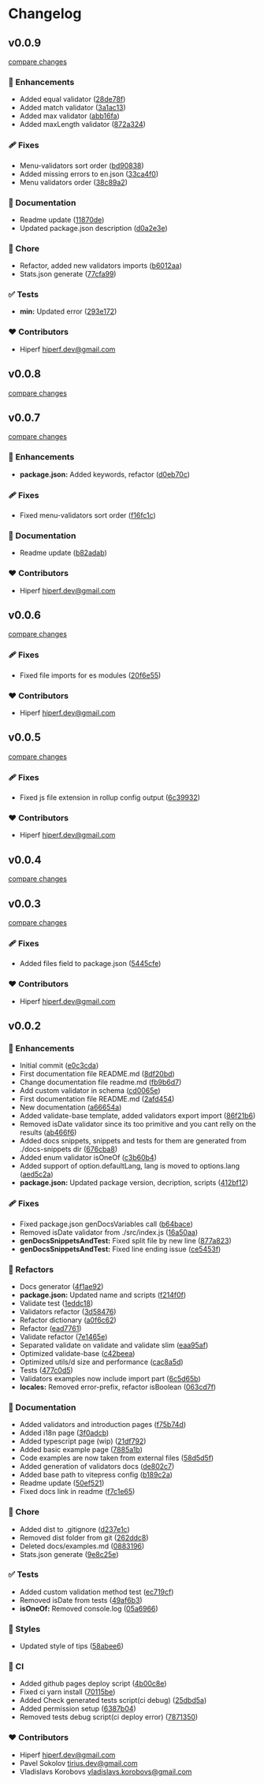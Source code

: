# Changelog


## v0.0.9

[compare changes](https://github.com/hiperf/validate/compare/v0.0.8...v0.0.9)

### 🚀 Enhancements

- Added equal validator ([28de78f](https://github.com/hiperf/validate/commit/28de78f))
- Added match validator ([3a1ac13](https://github.com/hiperf/validate/commit/3a1ac13))
- Added max validator ([abb16fa](https://github.com/hiperf/validate/commit/abb16fa))
- Added maxLength validator ([872a324](https://github.com/hiperf/validate/commit/872a324))

### 🩹 Fixes

- Menu-validators sort order ([bd90838](https://github.com/hiperf/validate/commit/bd90838))
- Added missing errors to en.json ([33ca4f0](https://github.com/hiperf/validate/commit/33ca4f0))
- Menu validators order ([38c89a2](https://github.com/hiperf/validate/commit/38c89a2))

### 📖 Documentation

- Readme update ([11870de](https://github.com/hiperf/validate/commit/11870de))
- Updated package.json description ([d0a2e3e](https://github.com/hiperf/validate/commit/d0a2e3e))

### 🏡 Chore

- Refactor, added new validators imports ([b6012aa](https://github.com/hiperf/validate/commit/b6012aa))
- Stats.json generate ([77cfa99](https://github.com/hiperf/validate/commit/77cfa99))

### ✅ Tests

- **min:** Updated error ([293e172](https://github.com/hiperf/validate/commit/293e172))

### ❤️ Contributors

- Hiperf <hiperf.dev@gmail.com>

## v0.0.8

[compare changes](https://github.com/hiperf/validate/compare/v0.0.7...v0.0.8)

## v0.0.7

[compare changes](https://github.com/hiperf/validate/compare/v0.0.6...v0.0.7)

### 🚀 Enhancements

- **package.json:** Added keywords, refactor ([d0eb70c](https://github.com/hiperf/validate/commit/d0eb70c))

### 🩹 Fixes

- Fixed menu-validators sort order ([f16fc1c](https://github.com/hiperf/validate/commit/f16fc1c))

### 📖 Documentation

- Readme update ([b82adab](https://github.com/hiperf/validate/commit/b82adab))

### ❤️ Contributors

- Hiperf <hiperf.dev@gmail.com>

## v0.0.6

[compare changes](https://github.com/hiperf/validate/compare/v0.0.5...v0.0.6)

### 🩹 Fixes

- Fixed file imports for es modules ([20f6e55](https://github.com/hiperf/validate/commit/20f6e55))

### ❤️ Contributors

- Hiperf <hiperf.dev@gmail.com>

## v0.0.5

[compare changes](https://github.com/hiperf/validate/compare/v0.0.4...v0.0.5)

### 🩹 Fixes

- Fixed js file extension in rollup config output ([6c39932](https://github.com/hiperf/validate/commit/6c39932))

### ❤️ Contributors

- Hiperf <hiperf.dev@gmail.com>

## v0.0.4

[compare changes](https://github.com/hiperf/validate/compare/v0.0.3...v0.0.4)

## v0.0.3

[compare changes](https://github.com/hiperf/validate/compare/v0.0.2...v0.0.3)

### 🩹 Fixes

- Added files field to package.json ([5445cfe](https://github.com/hiperf/validate/commit/5445cfe))

### ❤️ Contributors

- Hiperf <hiperf.dev@gmail.com>

## v0.0.2


### 🚀 Enhancements

- Initial commit ([e0c3cda](https://github.com/hiperf/validate/commit/e0c3cda))
- First documentation file README.md ([8df20bd](https://github.com/hiperf/validate/commit/8df20bd))
- Change documentation file readme.md ([fb9b6d7](https://github.com/hiperf/validate/commit/fb9b6d7))
- Add custom validator in schema ([cd0065e](https://github.com/hiperf/validate/commit/cd0065e))
- First documentation file README.md ([2afd454](https://github.com/hiperf/validate/commit/2afd454))
- New documentation ([a66654a](https://github.com/hiperf/validate/commit/a66654a))
- Added validate-base template, added validators export import ([86f21b6](https://github.com/hiperf/validate/commit/86f21b6))
- Removed isDate validator since its too primitive and you cant relly on the results ([ab466f6](https://github.com/hiperf/validate/commit/ab466f6))
- Added docs snippets, snippets and tests for them are generated from ./docs-snippets dir ([676cba8](https://github.com/hiperf/validate/commit/676cba8))
- Added enum validator isOneOf ([c3b60b4](https://github.com/hiperf/validate/commit/c3b60b4))
- Added support of option.defaultLang, lang is moved to options.lang ([aed5c2a](https://github.com/hiperf/validate/commit/aed5c2a))
- **package.json:** Updated package version, decription, scripts ([412bf12](https://github.com/hiperf/validate/commit/412bf12))

### 🩹 Fixes

- Fixed package.json genDocsVariables call ([b64bace](https://github.com/hiperf/validate/commit/b64bace))
- Removed isDate validator from ./src/index.js ([16a50aa](https://github.com/hiperf/validate/commit/16a50aa))
- **genDocsSnippetsAndTest:** Fixed split file by new line ([877a823](https://github.com/hiperf/validate/commit/877a823))
- **genDocsSnippetsAndTest:** Fixed line ending issue ([ce5453f](https://github.com/hiperf/validate/commit/ce5453f))

### 💅 Refactors

- Docs generator ([4f1ae92](https://github.com/hiperf/validate/commit/4f1ae92))
- **package.json:** Updated name and scripts ([f214f0f](https://github.com/hiperf/validate/commit/f214f0f))
- Validate test ([1eddc18](https://github.com/hiperf/validate/commit/1eddc18))
- Validators refactor ([3d58476](https://github.com/hiperf/validate/commit/3d58476))
- Refactor dictionary ([a0f6c62](https://github.com/hiperf/validate/commit/a0f6c62))
- Refactor ([ead7761](https://github.com/hiperf/validate/commit/ead7761))
- Validate refactor ([7e1465e](https://github.com/hiperf/validate/commit/7e1465e))
- Separated validate on validate and validate slim ([eaa95af](https://github.com/hiperf/validate/commit/eaa95af))
- Optimized validate-base ([c42beea](https://github.com/hiperf/validate/commit/c42beea))
- Optimized utils/d size and performance ([cac8a5d](https://github.com/hiperf/validate/commit/cac8a5d))
- Tests ([477c0d5](https://github.com/hiperf/validate/commit/477c0d5))
- Validators examples now include import part ([6c5d65b](https://github.com/hiperf/validate/commit/6c5d65b))
- **locales:** Removed error-prefix, refactor isBoolean ([063cd7f](https://github.com/hiperf/validate/commit/063cd7f))

### 📖 Documentation

- Added validators and introduction pages ([f75b74d](https://github.com/hiperf/validate/commit/f75b74d))
- Added i18n page ([3f0adcb](https://github.com/hiperf/validate/commit/3f0adcb))
- Added typescript page (wip) ([21df792](https://github.com/hiperf/validate/commit/21df792))
- Added basic example page ([7885a1b](https://github.com/hiperf/validate/commit/7885a1b))
- Code examples are now taken from external files ([58d5d5f](https://github.com/hiperf/validate/commit/58d5d5f))
- Added generation of validators docs ([de802c7](https://github.com/hiperf/validate/commit/de802c7))
- Added base path to vitepress config ([b189c2a](https://github.com/hiperf/validate/commit/b189c2a))
- Readme update ([50ef521](https://github.com/hiperf/validate/commit/50ef521))
- Fixed docs link in readme ([f7c1e65](https://github.com/hiperf/validate/commit/f7c1e65))

### 🏡 Chore

- Added dist to .gitignore ([d237e1c](https://github.com/hiperf/validate/commit/d237e1c))
- Removed dist folder from git ([262ddc8](https://github.com/hiperf/validate/commit/262ddc8))
- Deleted docs/examples.md ([0883196](https://github.com/hiperf/validate/commit/0883196))
- Stats.json generate ([9e8c25e](https://github.com/hiperf/validate/commit/9e8c25e))

### ✅ Tests

- Added custom validation method test ([ec719cf](https://github.com/hiperf/validate/commit/ec719cf))
- Removed isDate from tests ([49af6b3](https://github.com/hiperf/validate/commit/49af6b3))
- **isOneOf:** Removed console.log ([05a6966](https://github.com/hiperf/validate/commit/05a6966))

### 🎨 Styles

- Updated style of tips ([58abee6](https://github.com/hiperf/validate/commit/58abee6))

### 🤖 CI

- Added github pages deploy script ([4b00c8e](https://github.com/hiperf/validate/commit/4b00c8e))
- Fixed ci yarn install ([70115be](https://github.com/hiperf/validate/commit/70115be))
- Added Check generated tests script(ci debug) ([25dbd5a](https://github.com/hiperf/validate/commit/25dbd5a))
- Added permission setup ([6387b04](https://github.com/hiperf/validate/commit/6387b04))
- Removed tests debug script(ci deploy error) ([7871350](https://github.com/hiperf/validate/commit/7871350))

### ❤️ Contributors

- Hiperf <hiperf.dev@gmail.com>
- Pavel Sokolov <tirius.dev@gmail.com>
- Vladislavs Korobovs <vladislavs.korobovs@gmail.com>

